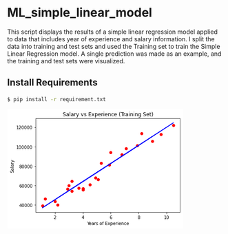 # ML_simple_linear_model

This script displays the results of a simple linear regression model applied to data that includes year of experience and salary information.
I split the data into training and test sets and used the Training set to train the Simple Linear Regression model. A single prediction was made as an example, and the training and test sets were visualized.

## Install Requirements

```bash
$ pip install -r requirement.txt
```
![model's output](./output.png)
